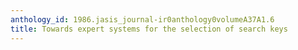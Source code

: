 ```yaml
---
anthology_id: 1986.jasis_journal-ir0anthology0volumeA37A1.6
title: Towards expert systems for the selection of search keys
---
```

